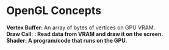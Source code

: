 <h1> OpenGL Concepts </h1>

<b> Vertex Buffer: </b> An array of bytes of vertices on GPU VRAM. </br>
<b> Draw Call: <b>: Read data from VRAM and draw it on the screen. </br>
<b> Shader: <b> A program/code that runs on the GPU. </br>
